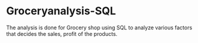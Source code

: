# Groceryanalysis-SQL
The analysis is done for Grocery shop using SQL to analyze various factors that decides the sales, profit of the products.  
